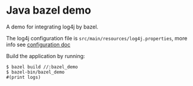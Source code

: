 # Java bazel demo
A demo for integrating log4j by bazel.

The log4j configuration file is `src/main/resources/log4j.properties`, more info see [configuration doc](https://logging.apache.org/log4j/2.x/manual/configuration.html)

Build the application by running:
```shell
$ bazel build //:bazel_demo
$ bazel-bin/bazel_demo
#(print logs)
```
